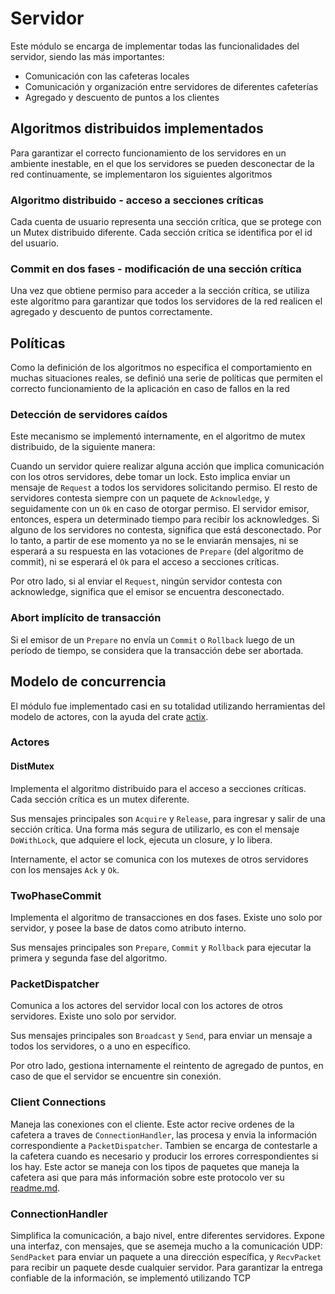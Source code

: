 # Servidor

Este módulo se encarga de implementar todas las funcionalidades del servidor, siendo las más importantes:
- Comunicación con las cafeteras locales
- Comunicación y organización entre servidores de diferentes cafeterías
- Agregado y descuento de puntos a los clientes

## Algoritmos distribuidos implementados

Para garantizar el correcto funcionamiento de los servidores en un ambiente inestable, en el que los servidores se
pueden desconectar de la red continuamente, se implementaron los siguientes algoritmos

### Algoritmo distribuido - acceso a secciones críticas
Cada cuenta de usuario representa una sección crítica,  que se protege con un Mutex distribuido diferente.
Cada sección crítica se identifica por el id del usuario.
### Commit en dos fases - modificación de una sección crítica
Una vez que obtiene permiso para acceder a la sección
crítica, se utiliza este algoritmo para garantizar que todos los servidores de la red realicen el agregado y descuento
de puntos correctamente.

## Políticas

Como la definición de los algoritmos no especifica el comportamiento en muchas situaciones reales, se definió una serie
de políticas que permiten el correcto funcionamiento de la aplicación en caso de fallos en la red

### Detección de servidores caídos
Este mecanismo se implementó internamente, en el algoritmo de mutex distribuido, de la siguiente manera:

Cuando un servidor quiere realizar alguna acción que implica comunicación con los otros servidores, debe tomar un lock.
Esto implica enviar un mensaje de `Request` a todos los servidores solicitando permiso.
El resto de servidores contesta siempre con un paquete de `Acknowledge`, y seguidamente con un `Ok` en caso de otorgar
permiso.
El servidor emisor, entonces, espera un determinado tiempo para recibir los acknowledges. Si alguno de los servidores
no contesta, significa que está desconectado. Por lo tanto, a partir de ese momento ya no se le enviarán mensajes, ni
se esperará a su respuesta en las votaciones de `Prepare` (del algoritmo de commit), ni se esperará el `Ok` para el
acceso a secciones críticas.

Por otro lado, si al enviar el `Request`, ningún servidor contesta con acknowledge, significa que el emisor se encuentra
desconectado.

### Abort implícito de transacción

Si el emisor de un `Prepare` no envía un `Commit` o `Rollback` luego de un período de tiempo, se considera que la transacción
debe ser abortada.

## Modelo de concurrencia

El módulo fue implementado casi en su totalidad utilizando herramientas del modelo de actores, con la ayuda del crate
[actix](https://crates.io/crates/actix).

### Actores

#### DistMutex
Implementa el algoritmo distribuido para el acceso a secciones críticas. Cada sección crítica es un mutex diferente.

Sus mensajes principales son `Acquire` y `Release`, para ingresar y salir de una sección crítica.
Una forma más segura de utilizarlo, es con el mensaje `DoWithLock`, que adquiere el lock, ejecuta un closure, y lo
libera.

Internamente, el actor se comunica con los mutexes de otros servidores con los mensajes `Ack` y `Ok`.

### TwoPhaseCommit
Implementa el algoritmo de transacciones en dos fases. Existe uno solo por servidor, y posee la base de datos como atributo
interno.

Sus mensajes principales son `Prepare`, `Commit` y `Rollback` para ejecutar la primera y segunda fase del algoritmo.

### PacketDispatcher
Comunica a los actores del servidor local con los actores de otros servidores. Existe uno solo por servidor.

Sus mensajes principales son `Broadcast` y `Send`, para enviar un mensaje a todos los servidores, o a uno en específico.

Por otro lado, gestiona internamente el reintento de agregado de puntos, en caso de que el servidor se encuentre sin
conexión.

### Client Connections
Maneja las conexiones con el cliente. Este actor recive ordenes de la cafetera a traves de `ConnectionHandler`, las procesa y envia la información correspondiente a `PacketDispatcher`. Tambien se encarga de contestarle a la cafetera cuando es necesario y producir los errores correspondientes si los hay. Este actor se maneja con los tipos de paquetes que maneja la cafetera asi que para más información sobre este protocolo ver su [readme.md](https://github.com/concurrentes-fiuba/2022-2c-tp2-rostov/blob/main/coffee_maker/readme.md).

### ConnectionHandler
Simplifica la comunicación, a bajo nivel, entre diferentes servidores.
Expone una interfaz, con mensajes, que se asemeja mucho a la comunicación UDP: `SendPacket` para enviar un paquete a una
dirección específica, y `RecvPacket` para recibir un paquete desde cualquier servidor.
Para garantizar la entrega confiable de la información, se implementó utilizando TCP